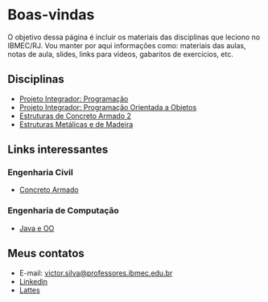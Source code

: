 # Boas-vindas

O objetivo dessa página é incluir os materiais das disciplinas que leciono no IBMEC/RJ. Vou manter por aqui informações como: materiais das aulas, notas de aula, slides, links para vídeos, gabaritos de exercícios, etc.

## Disciplinas

* [Projeto Integrador: Programação](/courses/prog.md)
* [Projeto Integrador: Programação Orientada a Objetos](/courses/progoo.md)
* [Estruturas de Concreto Armado 2](/courses/conc2.md)
* [Estruturas Metálicas e de Madeira](/courses/emm.md)

## Links interessantes

### Engenharia Civil

* [Concreto Armado](/links/concreto.md)

### Engenharia de Computação

* [Java e OO](/links/java.md)

## Meus contatos

* E-mail: <victor.silva@professores.ibmec.edu.br>
* [Linkedin](https://www.linkedin.com/in/victormachadodasilva/)
* [Lattes](http://lattes.cnpq.br/1584907276781609)

